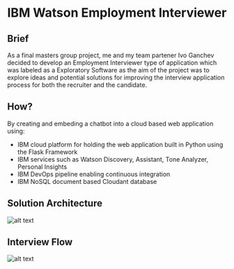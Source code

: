 # IBM Watson Employment Interviewer

## Brief
As a final masters group project, me and my team partener Ivo Ganchev decided to develop an Employment Interviewer type of application which was labeled as a Exploratory Software as the aim of the project was to explore ideas and potential solutions for improving the interview application process for both the recruiter and the candidate. 

## How? 
By creating and embeding a chatbot into a cloud based web application using:
* IBM cloud platform for holding the web application built in Python using the Flask Framework
* IBM services such as Watson Discovery, Assistant, Tone Analyzer, Personal Insights
* IBM DevOps pipeline enabling continuous integration
* IBM NoSQL document based Cloudant database


## Solution Architecture
![alt text](https://i.ibb.co/4pKr3p3/Capture.png)

## Interview Flow
![alt text](https://i.postimg.cc/gj1cyHnd/flow.png)

